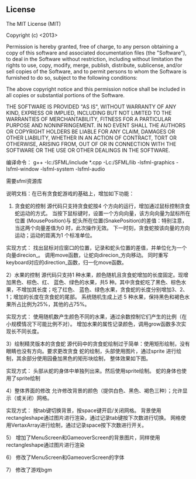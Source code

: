 License
--------
The MIT License (MIT)

Copyright (c) <2013> <Jake Horsfield>

Permission is hereby granted, free of charge, to any person obtaining a copy
of this software and associated documentation files (the "Software"), to deal
in the Software without restriction, including without limitation the rights
to use, copy, modify, merge, publish, distribute, sublicense, and/or sell
copies of the Software, and to permit persons to whom the Software is
furnished to do so, subject to the following conditions:

The above copyright notice and this permission notice shall be included in
all copies or substantial portions of the Software.

THE SOFTWARE IS PROVIDED "AS IS", WITHOUT WARRANTY OF ANY KIND, EXPRESS OR
IMPLIED, INCLUDING BUT NOT LIMITED TO THE WARRANTIES OF MERCHANTABILITY,
FITNESS FOR A PARTICULAR PURPOSE AND NONINFRINGEMENT. IN NO EVENT SHALL THE
AUTHORS OR COPYRIGHT HOLDERS BE LIABLE FOR ANY CLAIM, DAMAGES OR OTHER
LIABILITY, WHETHER IN AN ACTION OF CONTRACT, TORT OR OTHERWISE, ARISING FROM,
OUT OF OR IN CONNECTION WITH THE SOFTWARE OR THE USE OR OTHER DEALINGS IN
THE SOFTWARE.

编译命令： g++ -Ic:/SFML/include *.cpp -Lc:/SFML/lib -lsfml-graphics -lsfml-window -lsfml-system -lsfml-audio

需要sfml资源库

说明文档：在已有贪食蛇游戏的基础上，增加如下功能：
1) 贪食蛇的控制
源代码只支持贪食蛇按4 个方向的运行，增加通过鼠标控制贪食蛇运动的方式。
当按下鼠标键时，设置一个方向向量，该方向向量为鼠标所在位置 (MousePosition)与
蛇头所在位置(SnakePosition)的差值：特别注意，当这两个向量差值为0 时，此次操作无效。
下一时刻，贪食蛇按该向量的方向运动；运动的距离为1 个标准单位。

实现方式：
找出鼠标对应窗口的位置，记录和蛇头位置的差值，并单位化为一个向量direcion_。
调用move函数，让蛇向direcion_方向移动。
同时重写keyboard对应的direction_函数，归一化move函数。


2）水果的控制
源代码只支持1 种水果，颜色随机且贪食蛇增加的长度固定。现增加黑色、棕色、红、
蓝色、绿色的水果，共5 种。其中贪食蛇吃了黑色、棕色水果，不增加其长度；吃了红色、
蓝色、绿色水果，贪食蛇的长度分别增加3、2、1；增加的长度在贪食蛇的尾部。
系统随机生成上述 5 种水果，保持黑色和褐色水果所占比例为25%，其他的占75%。

实现方式：
使用随机数产生颜色不同的水果，通过余数控制它们产生的比例（在小规模情况下可能比例不对）。
增加水果的属性记录颜色，调用grow函数多次实现长不同长度。

3）绘制精灵版本的贪食蛇
源代码中的贪食蛇绘制过于简单：使用矩形绘制，没有眼睛也没有方向。要求更改贪食
蛇的绘制，头部使用图片，通过sprite 进行绘制，其余部分使用园叠加黑色的矩形块绘制，
整体效果如下图。

实现方式：
头部从蛇的身体中单独列出来。然后使用sprite绘制。
蛇的身体也使用了sprite绘制

4）整体界面的修改
允许修改背景的颜色（提供白色、黑色、褐色三种）；允许显示（或关闭）网格。

实现方式：
按tab键切换背景，按space键开启/关闭网格。
背景使用rectangleshape通过图片进行渲染，通过记录tab键按下次数进行切换。
网格使用VertaxArray进行绘制，通过记录space按下次数进行开关。

5） 增加了MenuScreen和GameoverScreen的背景图片，同样使用rectangleshape通过图片进行渲染

6） 修改了MenuScreen和GameoverScreen的字体

7） 修改了游戏bgm